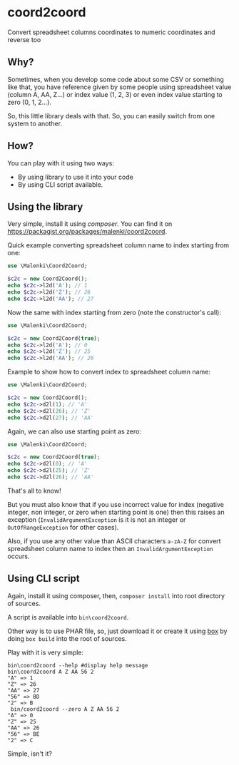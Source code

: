 # coord2coord
Convert spreadsheet columns coordinates to numeric coordinates and reverse too

## Why?
Sometimes, when you develop some code about some CSV or something like that, you have reference given by some people using spreadsheet value (column A, AA, Z…) or index value (1, 2, 3) or even index value starting to zero (0, 1, 2…).

So, this little library deals with that. So, you can easily switch from one system to another.

## How?
You can play with it using two ways:
 - By using library to use it into your code
 - By using CLI script available.

## Using the library
Very simple, install it using *composer*. You can find it on <https://packagist.org/packages/malenki/coord2coord>.

Quick example converting spreadsheet column name to index starting from one:

```php
use \Malenki\Coord2Coord;

$c2c = new Coord2Coord();
echo $c2c->l2d('A'); // 1
echo $c2c->l2d('Z'); // 26
echo $c2c->l2d('AA'); // 27
```

Now the same with index starting from zero (note the constructor's call):

```php
use \Malenki\Coord2Coord;

$c2c = new Coord2Coord(true);
echo $c2c->l2d('A'); // 0
echo $c2c->l2d('Z'); // 25
echo $c2c->l2d('AA'); // 26
```

Example to show how to convert index to spreadsheet column name:

```php
use \Malenki\Coord2Coord;

$c2c = new Coord2Coord();
echo $c2c->d2l(1); // 'A'
echo $c2c->d2l(26); // 'Z'
echo $c2c->d2l(27); // 'AA'
```

Again, we can also use starting point as zero:

```php
use \Malenki\Coord2Coord;

$c2c = new Coord2Coord(true);
echo $c2c->d2l(0); // 'A'
echo $c2c->d2l(25); // 'Z'
echo $c2c->d2l(26); // 'AA'
```

That's all to know!

But you must also know that if you use incorrect value for index (negative integer, non integer, or zero when starting point is one) then this raises an exception (`InvalidArgumentException` is it is not an integer or `OutOfRangeException` for other cases).

Also, if you use any other value than ASCII characters `a-zA-Z` for convert spreadsheet column name to index then an `InvalidArgumentException` occurs.

## Using CLI script
Again, install it using composer, then, `composer install` into root directory of sources.

A script is available into `bin\coord2coord`.

Other way is to use PHAR file, so, just download it or create it using [box](https://github.com/box-project/box2) by doing `box build` into the root of sources.

Play with it is very simple:

```
bin\coord2coord --help #display help message
bin\coord2coord A Z AA 56 2
"A" => 1
"Z" => 26
"AA" => 27
"56" => BD
"2" => B
 bin/coord2coord --zero A Z AA 56 2
"A" => 0
"Z" => 25
"AA" => 26
"56" => BE
"2" => C
```

Simple, isn't it?
